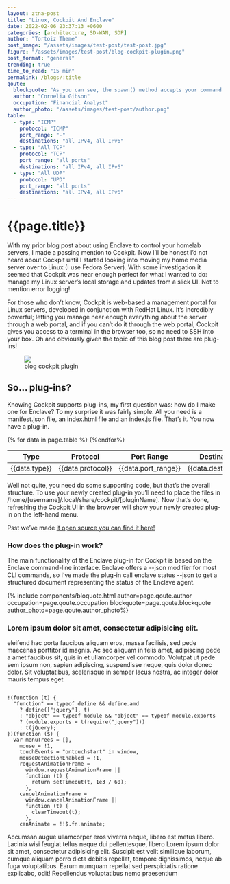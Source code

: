 ```yaml
---
layout: ztna-post
title: "Linux, Cockpit And Enclave"
date: 2022-02-06 23:37:13 +0600
categories: [architecture, SD-WAN, SDP]
author: "Tortoiz Theme"
post_image: "/assets/images/test-post/test-post.jpg"
figure: "/assets/images/test-post/blog-cockpit-plugin.png"
post_format: "general"
trending: true
time_to_read: "15 min"
permalink: /blogs/:title
qoute:
  blockquote: "As you can see, the spawn() method accepts your command as an array of strings. From here it will return any output as a string. The command enclave status --json writes JSON to stdout so that gives us easy access to the data, which is easily parsed into JS Object and can then be manipulated as you’d expect."
  author: "Cornelia Gibson"
  occupation: "Financial Analyst"
  author_photo: "/assets/images/test-post/author.png"
table:
  - type: "ICMP"
    protocol: "ICMP"
    port_range: "-"
    destinations: "all IPv4, all IPv6"
  - type: "All TCP"
    protocol: "TCP"
    port_range: "all ports"
    destinations: "all IPv4, all IPv6"
  - type: "All UDP"
    protocol: "UPD"
    port_range: "all ports"
    destinations: "all IPv4, all IPv6"
---
```


<h1>{{page.title}}</h1>
<p>With my prior blog post about using Enclave to control your homelab servers, I made a passing mention to Cockpit. Now I’ll be honest I’d not heard about Cockpit until I started looking into moving my home media server over to Linux (I use Fedora Server). With some investigation it seemed that Cockpit was near enough perfect for what I wanted to do: manage my Linux server’s local storage and updates from a slick UI. Not to mention error logging!</p>

<p>For those who don’t know, Cockpit is web-based a management portal for Linux servers, developed in conjunction with RedHat Linux. It’s incredibly powerful; letting you manage near enough everything about the server through a web portal, and if you can’t do it through the web portal, Cockpit gives you access to a terminal in the browser too, so no need to SSH into your box. Oh and obviously given the topic of this blog post there are plug-ins! </p>

<figure> 
<img src="{{page.figure}}">
<figcaption> blog cockpit plugin</figcaption>
</figure>

<h2>So… plug-ins?</h2> 
<p> Knowing Cockpit supports plug-ins, my first question was: how do I make one for Enclave? To my surprise it was fairly simple. All you need is a manifest.json file, an index.html file and an index.js file. That’s it. You now have a plug-in.</p>
 
  <table>
    <thead>
      <tr>
        <th scope="col">Type</th>
        <th scope="col">Protocol</th>
        <th scope="col">Port Range</th>
        <th scope="col">Destinations</th>
      </tr>
    </thead>
    <tbody>
      {% for data in page.table %}
        <tr>
          <td>{{data.type}}</td>
          <td>{{data.protocol}}</td>
          <td>{{data.port_range}}</td>
          <td>{{data.destinations}}</td>
        </tr>
      {%endfor%}
    </tbody>
  </table>

<p>Well not quite, you need do some supporting code, but that’s the overall structure. To use your newly created plug-in you’ll need to place the files in /home/[username]/.local/share/cockpit/[pluginName]. Now that’s done, refreshing the Cockpit UI in the browser will show your newly created plug-in on the left-hand menu.</p>

<p>Psst we’ve made <a href="#">it open source you can find it here! </a> </p>

<h3>How does the plug-in work?</h3>

<p>The main functionality of the Enclave plug-in for Cockpit is based on the Enclave command-line interface. Enclave offers a --json modifier for most CLI commands, so I’ve made the plug-in call enclave status --json to get a structured document representing the status of the Enclave agent.</p>

{% include components/bloquote.html author=page.qoute.author occupation=page.qoute.occupation blockquote=page.qoute.blockquote author_photo=page.qoute.author_photo%}

<h3>Lorem ipsum dolor sit amet, consectetur adipisicing elit.</h3>
<p>eleifend hac porta faucibus aliquam eros, massa facilisis, sed pede maecenas porttitor id magnis. Ac sed aliquam in felis amet, adipiscing pede a amet faucibus sit, quis in et ullamcorper vel commodo. Volutpat ut pede sem ipsum non, sapien adipiscing, suspendisse neque, quis dolor donec dolor. Sit voluptatibus, scelerisque in semper lacus nostra, ac integer dolor mauris tempus eget</p>

<pre><code>
!(function (t) {
  "function" == typeof define && define.amd
    ? define(["jquery"], t)
    : "object" == typeof module && "object" == typeof module.exports
    ? (module.exports = t(require("jquery")))
    : t(jQuery);
})(function ($) {
  var menuTrees = [],
    mouse = !1,
    touchEvents = "ontouchstart" in window,
    mouseDetectionEnabled = !1,
    requestAnimationFrame =
      window.requestAnimationFrame ||
      function (t) {
        return setTimeout(t, 1e3 / 60);
      },
    cancelAnimationFrame =
      window.cancelAnimationFrame ||
      function (t) {
        clearTimeout(t);
      },
    canAnimate = !!$.fn.animate;
</code></pre>

<p>Accumsan augue ullamcorper eros viverra neque, libero est metus libero. Lacinia wisi feugiat tellus neque dui pellentesque, libero Lorem ipsum dolor sit amet, consectetur adipisicing elit. Suscipit est velit similique laborum, cumque aliquam porro dicta debitis repellat, tempore dignissimos, neque ab fuga voluptatibus. Earum numquam repellat sed perspiciatis ratione explicabo, odit! Repellendus voluptatibus nemo praesentium</p>

